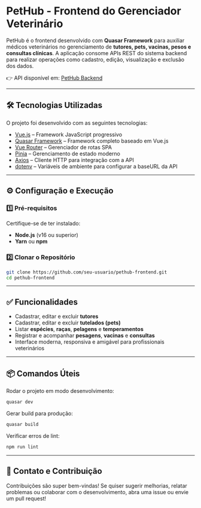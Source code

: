 # PetHub - Frontend do Gerenciador Veterinário

PetHub é o frontend desenvolvido com **Quasar Framework** para auxiliar médicos veterinários no gerenciamento de **tutores, pets, vacinas, pesos e consultas clínicas**. A aplicação consome APIs REST do sistema backend para realizar operações como cadastro, edição, visualização e exclusão dos dados.

👉 API disponível em: [PetHub Backend](https://github.com/KardecAlan/hubpet-backend)

---

## 🛠 Tecnologias Utilizadas

O projeto foi desenvolvido com as seguintes tecnologias:

- [Vue.js](https://vuejs.org/) – Framework JavaScript progressivo
- [Quasar Framework](https://quasar.dev/) – Framework completo baseado em Vue.js
- [Vue Router](https://router.vuejs.org/) – Gerenciador de rotas SPA
- [Pinia](https://pinia.vuejs.org/) – Gerenciamento de estado moderno
- [Axios](https://axios-http.com/) – Cliente HTTP para integração com a API
- [dotenv](https://www.npmjs.com/package/dotenv) – Variáveis de ambiente para configurar a baseURL da API

---

## ⚙️ Configuração e Execução

### 1️⃣ Pré-requisitos

Certifique-se de ter instalado:

- **Node.js** (v16 ou superior)
- **Yarn** ou **npm**

### 2️⃣ Clonar o Repositório

```bash
git clone https://github.com/seu-usuario/pethub-frontend.git
cd pethub-frontend
```
---

## ✅ Funcionalidades

- Cadastrar, editar e excluir **tutores**
- Cadastrar, editar e excluir **tutelados (pets)**
- Listar **espécies**, **raças**, **pelagens** e **temperamentos**
- Registrar e acompanhar **pesagens**, **vacinas** e **consultas**
- Interface moderna, responsiva e amigável para profissionais veterinários

---

## 📦 Comandos Úteis

Rodar o projeto em modo desenvolvimento:

```bash
quasar dev
```

Gerar build para produção:

```bash
quasar build
```

Verificar erros de lint:

```bash
npm run lint
```

---

## 🤝 Contato e Contribuição

Contribuições são super bem-vindas!
Se quiser sugerir melhorias, relatar problemas ou colaborar com o desenvolvimento, abra uma issue ou envie um pull request!

